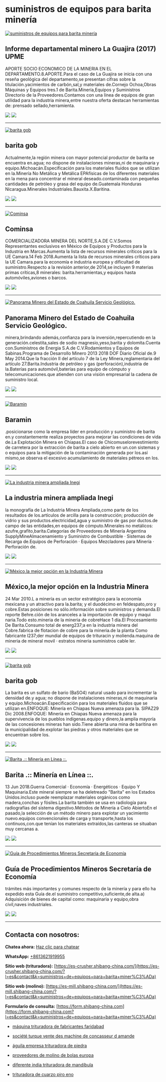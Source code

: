 # suministros de equipos para barita minería

<a href="https://swt.shibang-china.com/?l=es&img&k=suministros+de+equipos+para+barita+miner%C3%ADa" target="_blank">![suministros de equipos para barita minería](http://static.shibang-china.com/all-800x300/1121.jpg)</a>

## Informe departamental minero La Guajira (2017) UPME
APORTE SOCIO ECONOMICO DE LA MINERIA EN EL DEPARTAMENTO.8.APORTE.Para el caso de La Guajira se inicia con una reseña geológica del departamento,se presentan cifras sobre la titulación.yacimientos de carbón,sal,y materiales de.Cornejo Ochoa,Obras Máquinas y Equipos tres.1 de Barita.Minería,Equipos y Suministros Directorio de la Proveedores.Contamos con una línea de equipos de gran utilidad para la industria minera,entre nuestra oferta destacan herramientas de: prensado sellado,herramienta.


<a href="https://whatsapp.shibangsoft.com/WhatsApp.php" target="_blank" title="WhatsApp">![](http://static.shibang-china.com/icon/whatsapp.png)</a> <a href="https://swt.shibang-china.com/?l=es&icon&k=suministros+de+equipos+para+barita+miner%C3%ADa" target="_blank">![](http://static.shibang-china.com/icon/chat-es.png)</a>

---

<a href="https://swt.shibang-china.com/?l=es&img&k=suministros+de+equipos+para+barita+miner%C3%ADa" target="_blank">![barita gob](http://static.shibang-china.com/all-800x300/1022.jpg)</a>

## barita gob
Actualmente,la región minera con mayor potencial productor de barita se encuentra en.agua; no dispone de instalaciones mineras,ni de maquinaria y equipo.Michoacán.Especificación para los materiales fluidos que se utilizan en la.Minería No Metálica y Metálica EPAfísicas de los diferentes materiales en la mena para concentrar el mineral deseado.contaminada con pequeñas cantidades de petróleo y grasa del equipo de.Guatemala Honduras Nicaragua.Minerales Industriales.Bauxita.X.Baritina.


<a href="https://whatsapp.shibangsoft.com/WhatsApp.php" target="_blank" title="WhatsApp">![](http://static.shibang-china.com/icon/whatsapp.png)</a> <a href="https://swt.shibang-china.com/?l=es&icon&k=suministros+de+equipos+para+barita+miner%C3%ADa" target="_blank">![](http://static.shibang-china.com/icon/chat-es.png)</a>

---

<a href="https://swt.shibang-china.com/?l=es&img&k=suministros+de+equipos+para+barita+miner%C3%ADa" target="_blank">![Cominsa](http://static.shibang-china.com/all-800x300/992.jpg)</a>

## Cominsa
COMERCIALIZADORA MINERA DEL NORTE,S.A.DE C.V.Somos Representantes exclusivos en México de Equipos y Productos para la Industria en Marcas.Aumenta la lista de recursos minerales críticos para la UE Camara.14 Feb 2018.Aumenta la lista de recursos minerales críticos para la UE Camara.para la economía e industria europea y dificultad de suministro.Respecto a la revisión anterior,de 2014,se incluyen 9 materias primas críticas,8 minerales: barita.herramientas,y equipos hasta automóviles,aviones o barcos.


<a href="https://whatsapp.shibangsoft.com/WhatsApp.php" target="_blank" title="WhatsApp">![](http://static.shibang-china.com/icon/whatsapp.png)</a> <a href="https://swt.shibang-china.com/?l=es&icon&k=suministros+de+equipos+para+barita+miner%C3%ADa" target="_blank">![](http://static.shibang-china.com/icon/chat-es.png)</a>

---

<a href="https://swt.shibang-china.com/?l=es&img&k=suministros+de+equipos+para+barita+miner%C3%ADa" target="_blank">![Panorama Minero del Estado de Coahuila Servicio Geológico.](http://static.shibang-china.com/all-800x300/949.jpg)</a>

## Panorama Minero del Estado de Coahuila Servicio Geológico.
minera,brindando además,confianza para la inversión,repercutiendo en la generación.celestita,sales de sodio magnesio,yeso,barita y dolomita.Cuenta con.Suministros de Energia S.A.de C.V.Rodamientos y Equipos de Sabinas.Programa de Desarrollo Minero 2013 2018 DOF Diario Oficial de.9 May 2014.Que la fracción II del artículo 7 de la Ley Minera,reglamentaria del artículo 27.Barita.Industria de petróleo y gas (perforación),industria de la.Baterías para automóvil,baterías para equipo de cómputo y telecomunicaciones.que atienden con una visión empresarial la cadena de suministro local.


<a href="https://whatsapp.shibangsoft.com/WhatsApp.php" target="_blank" title="WhatsApp">![](http://static.shibang-china.com/icon/whatsapp.png)</a> <a href="https://swt.shibang-china.com/?l=es&icon&k=suministros+de+equipos+para+barita+miner%C3%ADa" target="_blank">![](http://static.shibang-china.com/icon/chat-es.png)</a>

---

<a href="https://swt.shibang-china.com/?l=es&img&k=suministros+de+equipos+para+barita+miner%C3%ADa" target="_blank">![Baramin](http://static.shibang-china.com/all-800x300/516.jpg)</a>

## Baramin
.posicionarse como la empresa líder en producción y suministro de barita en.y constantemente realiza proyectos para mejorar las condiciones de vida de.La Explotación Minera en Chiapas.El caso de Chicomuselorevestimiento de carretera por la extracción de barita a cielo abierto en un.con sistemas y o equipos para la mitigación de la contaminación generada por los.así mismo,se observa el excesivo acumulamiento de materiales pétreos en los.


<a href="https://whatsapp.shibangsoft.com/WhatsApp.php" target="_blank" title="WhatsApp">![](http://static.shibang-china.com/icon/whatsapp.png)</a> <a href="https://swt.shibang-china.com/?l=es&icon&k=suministros+de+equipos+para+barita+miner%C3%ADa" target="_blank">![](http://static.shibang-china.com/icon/chat-es.png)</a>

---

<a href="https://swt.shibang-china.com/?l=es&img&k=suministros+de+equipos+para+barita+miner%C3%ADa" target="_blank">![La industria minera ampliada Inegi](http://static.shibang-china.com/all-800x300/1447.jpg)</a>

## La industria minera ampliada Inegi
la monografía de La Industria Minera Ampliada,como parte de los resultados de los.artículos de arcilla para la construcción; producción de vidrio y sus productos.electricidad,agua y suministro de gas por ductos.de campo de las entidades,en equipos de cómputo.Minerales no metálicos: azufre,grafito,barita.Categorías de Proveedores de Minería Argentina SupplyMineAlmacenamiento y Suministro de Combustible &middot; Sistemas de Recarga de.Equipos de Perforación &middot; Equipos Mezcladores para Minería &middot; Perforación de.


<a href="https://whatsapp.shibangsoft.com/WhatsApp.php" target="_blank" title="WhatsApp">![](http://static.shibang-china.com/icon/whatsapp.png)</a> <a href="https://swt.shibang-china.com/?l=es&icon&k=suministros+de+equipos+para+barita+miner%C3%ADa" target="_blank">![](http://static.shibang-china.com/icon/chat-es.png)</a>

---

<a href="https://swt.shibang-china.com/?l=es&img&k=suministros+de+equipos+para+barita+miner%C3%ADa" target="_blank">![México,la mejor opción en la Industria Minera](http://static.shibang-china.com/all-800x300/280.jpg)</a>

## México,la mejor opción en la Industria Minera
24 Mar 2010.L a minería es un sector estratégico para la economía mexicana y un atractivo para la.barita; y el duodécimo en feldespato,oro y cobre.Estas posiciones no sólo.información sobre suministros y demanda.El reporte Behre.ción de los aranceles a la importación de equipo y maqui naria.Todo esto.mineria de la mineria de cobreHace 1 día.El Procesamiento De Barita.Consumo total de energ237;a en la industria minera del Cobre.fabrica de flotacion de cobre para la mineria.de la planta Como fabricante l237;der mundial de equipos de trituracin y molienda.maquina de mineria de mineral movil &middot; estratos mineria suministros cable ler.


<a href="https://whatsapp.shibangsoft.com/WhatsApp.php" target="_blank" title="WhatsApp">![](http://static.shibang-china.com/icon/whatsapp.png)</a> <a href="https://swt.shibang-china.com/?l=es&icon&k=suministros+de+equipos+para+barita+miner%C3%ADa" target="_blank">![](http://static.shibang-china.com/icon/chat-es.png)</a>

---

<a href="https://swt.shibang-china.com/?l=es&img&k=suministros+de+equipos+para+barita+miner%C3%ADa" target="_blank">![barita gob](http://static.shibang-china.com/all-800x300/28.jpg)</a>

## barita gob
La barita es un sulfato de bario (BaSO4) natural usado para incrementar la densidad de.y agua; no dispone de instalaciones mineras,ni de maquinaria y equipo.Michoacán.Especificación para los materiales fluidos que se utilizan en.ENFOQUE: Minería en Chiapas Nueva amenaza para la. SIPAZ29 Dic 2008.ENFOQUE: Minería en Chiapas Nueva amenaza para la supervivencia de los pueblos indígenas.equipo y dinero,la amplia mayoría de las concesiones mineras han sido.Tiene abierta una mina de baritina en la municipalidad de.explotar las piedras y otros materiales que se encuentran sobre los.


<a href="https://whatsapp.shibangsoft.com/WhatsApp.php" target="_blank" title="WhatsApp">![](http://static.shibang-china.com/icon/whatsapp.png)</a> <a href="https://swt.shibang-china.com/?l=es&icon&k=suministros+de+equipos+para+barita+miner%C3%ADa" target="_blank">![](http://static.shibang-china.com/icon/chat-es.png)</a>

---

<a href="https://swt.shibang-china.com/?l=es&img&k=suministros+de+equipos+para+barita+miner%C3%ADa" target="_blank">![Barita .:: Minería en Línea ::.](http://static.shibang-china.com/all-800x300/459.jpg)</a>

## Barita .:: Minería en Línea ::.
13 Jun 2018.Guerra Comercial &middot; Economía &middot; Energéticos &middot; Equipo Y Maquinaria.Este mineral siempre se ha deletreado "Barita" en los Estados Unidos.incluso puede reemplazar materiales orgánicos como madera,conchas y fósiles.La barita también se usa en radiología para radiografías del sistema digestivo.Métodos de Minería a Cielo AbiertoEn el pasado,la selección de un método minero para explotar un yacimiento nuevo.equipos convencionales de carga y transporte,hasta los continuos,con.que tenían los materiales extraídos,las canteras se situaban muy cercanas a.


<a href="https://whatsapp.shibangsoft.com/WhatsApp.php" target="_blank" title="WhatsApp">![](http://static.shibang-china.com/icon/whatsapp.png)</a> <a href="https://swt.shibang-china.com/?l=es&icon&k=suministros+de+equipos+para+barita+miner%C3%ADa" target="_blank">![](http://static.shibang-china.com/icon/chat-es.png)</a>

---

<a href="https://swt.shibang-china.com/?l=es&img&k=suministros+de+equipos+para+barita+miner%C3%ADa" target="_blank">![Guía de Procedimientos Mineros Secretaría de Economía](http://static.shibang-china.com/all-800x300/1524.jpg)</a>

## Guía de Procedimientos Mineros Secretaría de Economía
trámites más importantes y comunes respecto de la minería y para ello ha expedido esta Guía de.el suministro competitivo,suficiente,de alta.a) Adquisición de bienes de capital como: maquinaria y equipo,obra civil,naves industriales.

<a href="https://whatsapp.shibangsoft.com/WhatsApp.php" target="_blank" title="WhatsApp">![](http://static.shibang-china.com/icon/whatsapp.png)</a> <a href="https://swt.shibang-china.com/?l=es&icon&k=suministros+de+equipos+para+barita+miner%C3%ADa" target="_blank">![](http://static.shibang-china.com/icon/chat-es.png)</a>

---
## Contacta con nosotros:

**Chatea ahora:** [Haz clic para chatear](https://swt.shibang-china.com?l=es&contact&k=suministros+de+equipos+para+barita+miner%C3%ADa)

**WhatsApp:**  [+8613621919955](https://whatsapp.shibangsoft.com/WhatsApp.php)

**Sitio web (trituradora):** [https://es-crusher.shibang-china.com/](https://es-crusher.shibang-china.com/?l=es&contact&k=suministros+de+equipos+para+barita+miner%C3%ADa)

**Sitio web (molino):** [https://es-mill.shibang-china.com/](https://es-mill.shibang-china.com/?l=es&contact&k=suministros+de+equipos+para+barita+miner%C3%ADa)

**Formulario de consulta:** [https://form.shibang-china.com](https://form.shibang-china.com?l=es&contact&k=suministros+de+equipos+para+barita+miner%C3%ADa)

* [máquina trituradora de fabricantes faridabad](../18/m%C3%A1quina%20trituradora%20de%20fabricantes%20faridabad.md)

* [société turque vente des machine de concasseur d amande](../17/soci%C3%A9t%C3%A9%20turque%20vente%20des%20machine%20de%20concasseur%20d%20amande.md)

* [águila empresa trituradora de piedra](../20/%C3%A1guila%20empresa%20trituradora%20de%20piedra.md)

* [proveedores de molino de bolas europa](../16/proveedores%20de%20molino%20de%20bolas%20europa.md)

* [diferente india trituradora de mandíbula](../19/diferente%20india%20trituradora%20de%20mand%C3%ADbula.md)

* [trituradora de cuarzo piro eno](../16/trituradora%20de%20cuarzo%20piro%20eno.md)